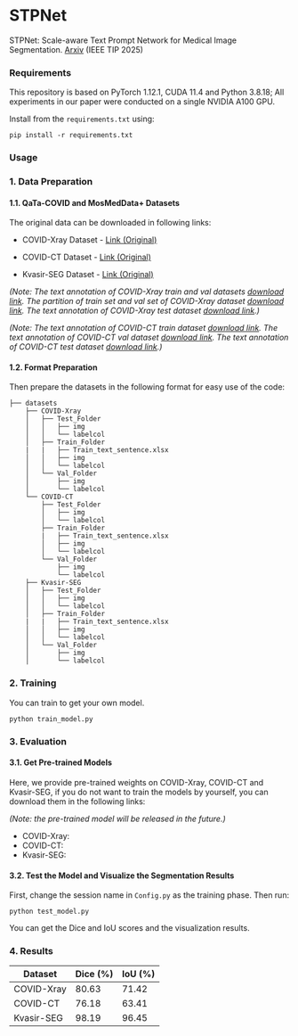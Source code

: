 # STPNet
STPNet: Scale-aware Text Prompt Network for Medical Image Segmentation. [Arxiv](https://arxiv.org/abs/2504.01561) (IEEE TIP 2025)

### Requirements
This repository is based on PyTorch 1.12.1, CUDA 11.4 and Python 3.8.18; All experiments in our paper were conducted on a single NVIDIA A100 GPU.

Install from the ```requirements.txt``` using:
```angular2html
pip install -r requirements.txt
```
### Usage

### 1. Data Preparation
#### 1.1. QaTa-COVID and MosMedData+ Datasets
The original data can be downloaded in following links:
* COVID-Xray Dataset - [Link (Original)](https://www.kaggle.com/datasets/aysendegerli/qatacov19-dataset)

* COVID-CT Dataset - [Link (Original)](https://www.kaggle.com/datasets/maedemaftouni/covid19-ct-scan-lesion-segmentation-dataset)

* Kvasir-SEG Dataset - [Link (Original)](https://datasets.simula.no/downloads/kvasir-seg.zip)

 *(Note: The text annotation of COVID-Xray train and val datasets [download link](https://1drv.ms/x/s!AihndoV8PhTDkm5jsTw5dX_RpuRr?e=uaZq6W).
  The partition of train set and val set of COVID-Xray dataset [download link](https://1drv.ms/f/c/c3143e7c85766728/QihndoV8PhQggMO2rwAAAAAADo5kj33mUee33g).
  The text annotation of COVID-Xray test dataset [download link](https://1drv.ms/x/s!AihndoV8PhTDkj1vvvLt2jDCHqiM?e=954uDF).)*
  
*(Note: The text annotation of COVID-CT train dataset [download link](https://1drv.ms/x/s!AihndoV8PhTDguIIKCRfYB9Z0NL8Dw?e=8rj6rY).
The text annotation of COVID-CT val dataset [download link](https://1drv.ms/x/c/c3143e7c85766728/QShndoV8PhQggMMGsQAAAAAAtAgZiRQFYfsAjw).
The text annotation of COVID-CT test dataset [download link](https://1drv.ms/x/c/c3143e7c85766728/QShndoV8PhQggMMHsQAAAAAAdHkwXMxGlgU9Tg).)*

#### 1.2. Format Preparation

Then prepare the datasets in the following format for easy use of the code:

```angular2html
├── datasets
    ├── COVID-Xray
    │   ├── Test_Folder
    │   │   ├── img
    │   │   └── labelcol
    │   ├── Train_Folder
    |   |   ├── Train_text_sentence.xlsx
    │   │   ├── img
    │   │   └── labelcol
    │   └── Val_Folder
    │       ├── img
    │       └── labelcol
    └── COVID-CT
        ├── Test_Folder
        │   ├── img
        │   └── labelcol
        ├── Train_Folder
        |   ├── Train_text_sentence.xlsx
        │   ├── img
        │   └── labelcol
        └── Val_Folder
            ├── img
            └── labelcol
    ├── Kvasir-SEG
    │   ├── Test_Folder
    │   │   ├── img
    │   │   └── labelcol
    │   ├── Train_Folder
    |   |   ├── Train_text_sentence.xlsx
    │   │   ├── img
    │   │   └── labelcol
    │   └── Val_Folder
    │       ├── img
    │       └── labelcol
```



### 2. Training


You can train to get your own model.

```angular2html
python train_model.py
```



### 3. Evaluation
#### 3.1. Get Pre-trained Models
Here, we provide pre-trained weights on COVID-Xray, COVID-CT and Kvasir-SEG, if you do not want to train the models by yourself, you can download them in the following links:

*(Note: the pre-trained model will be released in the future.)*

* COVID-Xray: 
* COVID-CT: 
* Kvasir-SEG: 
#### 3.2. Test the Model and Visualize the Segmentation Results
First, change the session name in ```Config.py``` as the training phase. Then run:
```angular2html
python test_model.py
```
You can get the Dice and IoU scores and the visualization results. 



### 4. Results

| Dataset    | 	  Dice (%) | IoU (%) |
| ---------- | ------------------- | -------- |
| COVID-Xray | 80.63      | 71.42   |
| COVID-CT   | 76.18      | 63.41  |
| Kvasir-SEG | 98.19      | 96.45  |
